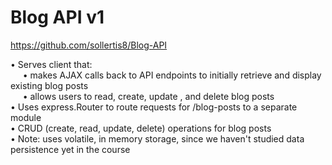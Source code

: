 # Blog API v1

https://github.com/sollertis8/Blog-API

• Serves client that:  
&nbsp;&nbsp;&nbsp;&nbsp;&nbsp;• makes AJAX calls back to API endpoints to initially retrieve and display existing blog posts  
&nbsp;&nbsp;&nbsp;&nbsp;&nbsp;• allows users to read, create, update , and delete blog posts  
• Uses express.Router to route requests for /blog-posts to a separate module  
• CRUD (create, read, update, delete) operations for blog posts  
• Note: uses volatile, in memory storage, since we haven't studied data persistence yet in the course 
